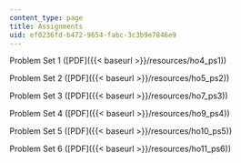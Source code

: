 ```yaml
---
content_type: page
title: Assignments
uid: ef0236fd-b472-9654-fabc-3c3b9e7846e9
---
```


Problem Set 1 ([PDF]({{< baseurl >}}/resources/ho4_ps1))

Problem Set 2 ([PDF]({{< baseurl >}}/resources/ho5_ps2))

Problem Set 3 ([PDF]({{< baseurl >}}/resources/ho7_ps3))

Problem Set 4 ([PDF]({{< baseurl >}}/resources/ho9_ps4))

Problem Set 5 ([PDF]({{< baseurl >}}/resources/ho10_ps5))

Problem Set 6 ([PDF]({{< baseurl >}}/resources/ho11_ps6))